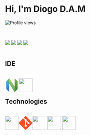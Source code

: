 <!--
<img align="right" height="590em" src="https://raw.githubusercontent.com/gist/maykbrito/618ef18e3bbb7cdfd200f3a4fc1aabc6/raw/201d47c76006c99fe0dc55ea92e76bdca5537f08/githubcard.svg"/> -->
# Hi, I'm Diogo D.A.M
<p align="left"> <img src="https://komarev.com/ghpvc/?username=DiogoAMoura&color=red" alt="Profile views" /> </p>
<br><br>
<a href="https://www.youtube.com/@sumamaproductions.1692" target="_blank"><img src="https://img.shields.io/badge/YouTube-FF0000?style=for-the-badge&logo=youtube&logoColor=white" target="_blank"></a>
  <a href="https://www.instagram.com/diogo_a_dam/" target="_blank"><img src="https://img.shields.io/badge/-Instagram-%23E4405F?style=for-the-badge&logo=instagram&logoColor=white" target="_blank"></a> 
  <a href="diogo.andradejan@gmail.com"><img src="https://img.shields.io/badge/-Gmail-%23333?style=for-the-badge&logo=gmail&logoColor=white" target="_blank"></a>
  <a href="https://www.linkedin.com/in/diogo-andrade-246aa521b/" target="_blank"><img src="https://img.shields.io/badge/-LinkedIn-%230077B5?style=for-the-badge&logo=linkedin&logoColor=white" target="_blank"></a> 
<br>

<br>

## IDE
<br>
<div style="width:100">
<img src="https://raw.githubusercontent.com/devicons/devicon/master/icons/neovim/neovim-original.svg" width="45" height="45" align="left">
<img src="https://cdn.jsdelivr.net/gh/devicons/devicon@latest/icons/vscode/vscode-original.svg" width="45" height="45" align="left">
</div>
<br>

<br>

## Technologies
<br>
<div style="width:100">
<img src="https://cdn.jsdelivr.net/gh/devicons/devicon/icons/csharp/csharp-original.svg" width="45" height="45" align="left">
<img src="https://upload.wikimedia.org/wikipedia/commons/e/e6/MonoGame_Logo.svg" width="45" height="45" aligh="left">

<img src="https://upload.wikimedia.org/wikipedia/commons/8/8b/L%C3%96VE_app_icon_%280.10.1%29.svg" width="45" height="45" aligh="left">
<img src="https://cdn.jsdelivr.net/gh/devicons/devicon@latest/icons/lua/lua-original.svg" width="45" height="45" aligh="left">
  
<img src="https://raw.githubusercontent.com/devicons/devicon/master/icons/git/git-original.svg" width="45" height="45" align="left">
</div>

